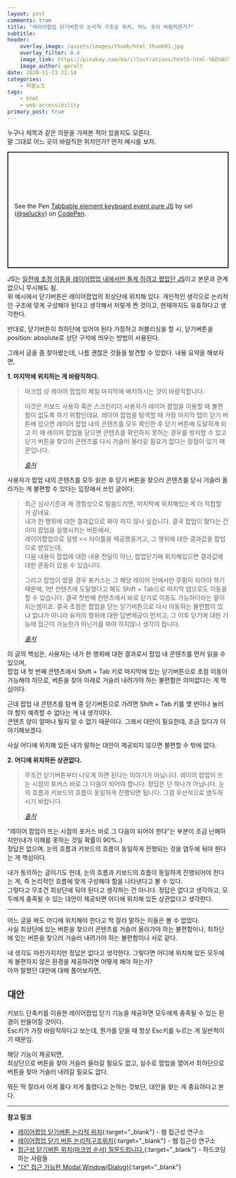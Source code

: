 ```yaml
---
layout: post
comments: true
title: "레이어팝업 닫기버튼의 논리적 구조상 위치, 어느 곳이 바람직한가?"
subtitle:
header:
    overlay_image: /assets/images/thumb/html_thumb01.jpg
    overlay_filter: 0.4
    image_link: https://pixabay.com/ko/illustrations/html5-html-%ED%8C%8C%EC%9D%BC-%ED%98%95%EC%8B%9D-386614/
    image_author: geralt
date: 2020-11-23 21:14
categories:
    - 퍼블노트
tags:
    - html
    - web-accessibility
primary_post: true
---
```


누구나 제목과 같은 의문을 가져본 적이 있을지도 모른다.  
말 그대로 어느 곳이 바람직한 위치인가? 먼저 예시를 보자.

<p class="codepen" data-height="265" data-theme-id="default" data-default-tab="js,result" data-user="selucky" data-slug-hash="vYGOgZB" style="height: 265px; box-sizing: border-box; display: flex; align-items: center; justify-content: center; border: 2px solid; margin: 1em 0; padding: 1em;" data-pen-title="Tabbable element keyboard event pure JS">
  <span>See the Pen <a href="https://codepen.io/selucky/pen/vYGOgZB">
  Tabbable element keyboard event pure JS</a> by sel (<a href="https://codepen.io/selucky">@selucky</a>)
  on <a href="https://codepen.io">CodePen</a>.</span>
</p>
<script async src="https://static.codepen.io/assets/embed/ei.js"></script>

JS는 [일전에 초점 이동을 레이어팝업 내에서만 돌게 하려고 짰었던 JS](/2020/08/09/vanila-js-modal-keyboard-event/)이고 본문과 관계없으니 무시해도 됨.  
위 예시에서 닫기버튼은 레이어팝업의 최상단에 위치해 있다. 개인적인 생각으로 논리적인 구조에 맞게 구성해야 된다고 생각해서 저렇게 짠 것이고, 현재까지도 유효하다고 생각한다.

반대로, 닫기버튼이 최하단에 있어야 된다 가정하고 퍼블리싱을 할 시, 닫기버튼을 position: absolute로 상단 구석에 띄우는 방법이 사용된다.

그래서 글을 좀 찾아봤는데, 나름 괜찮은 것들을 발견할 수 있었다. 내용 요약을 해보자면,

**1. 마지막에 위치하는 게 바람직하다.**

> 마크업 상 레이어 팝업의 제일 마지막에 배치하시는 것이 바람직합니다.
>
> 이것은 키보드 사용자 혹은 스크린리더 사용자가 레이어 팝업을 이용할 때 불편함이 없도록 하기 위함인데요. 레이어 팝업을 탐색할 때 가장 마지막 탭이 닫기 버튼에 있으면 레이어 팝업 내의 콘텐츠를 모두 확인한 후 닫기 버튼에 도달하게 되고 이 때 레이어 팝업을 닫으면 콘텐츠를 확인하지 못하는 경우를 방지할 수 있고 닫기 버튼을 찾으러 콘텐츠를 다시 거슬러 올라갈 필요가 없다는 장점이 있기 때문입니다.
> 
> <cite><a href="https://www.wah.or.kr:444/Participation/consultingView.asp?cType=&seq=7687&page=200?cType=&FindTxt=&cMail=" target="_blank">출처</a></cite>

사용자가 팝업 내의 콘텐츠를 모두 읽은 후 닫기 버튼을 찾으러 콘텐츠를 닫시 거슬러 올라가는 게 불편할 수 있다는 입장에서 쓰인 글이다.

> 최근 심사기준과 제 경험상으로 말씀드리면, 마지막에 위치해있는게 더 적합할 거 같네요.  
내가 한 행위에 대한 결과값으로 봐야 하지 않나 싶습니다. 결국 팝업이 떴다는 건 이미 팝업을 실행시키는 버튼에서,  
레이어팝업으로 실행 &lt;&lt; 타이틀을 제공했을거고, 그 행위에 대한 결과값을 팝업으로 받았는데,  
다음 내용이 팝업에 대한 내용 전달이 아닌, 팝업닫기에 위치해있으면 결과값에 대한 혼동이 있을 수 있습니다.
> 
> 그리고 팝업이 떴을 경우 포커스는 그 해당 레이어 안에서만 루핑이 되어야 하기 때문에, 1번 컨텐츠에 도달했다고 해도 Shift + Tab으로 마지막 탭으로도 이동을 할 수 있습니다. 결국 첫번째 컨텐츠에서 바로 닫기로 이동도 가능하다라는 말이 되는셈이죠. 결국 초점은 팝업을 닫는 닫기버튼으로 다시 이동하는 불편함이 있냐 없냐가 아니라 유저의 행위에 대한 답변제공이 먼저고, 그 이후 닫기에 대한 기능에 접근이 가능한가 아닌가를 봐야 하지않나 생각이 듭니다.
> 
> <cite><a href="https://cafe.naver.com/hacosa/252854" target="_blank">출처</a></cite>

이 글의 핵심은, 사용자는 내가 한 행위에 대한 결과로서 팝업 내 콘텐츠를 먼저 읽을 수 있으며,  
팝업 내 첫 번째 콘텐츠에서 Shift + Tab 키로 마지막에 있는 닫기버튼으로 초점 이동이 가능해야 하므로, 버튼을 찾아 아래로 거슬러 내려가야 하는 불편함은 의미없다는 게 핵심이다.

근데 팝업 내 콘텐츠를 탐색 중 닫기버튼으로 가려면 Shift + Tab 키를 몇 번이나 눌러야 할지 예측할 수 없다는 게 내 생각이다.  
콘텐츠 양이 얼마나 될지 알 수 없기 때문이다. 그래서 대안이 필요한데, 조금 있다가 이야기해보겠다.

사실 어디에 위치해 있든 내가 말하는 대안이 제공되지 않으면 불편할 수 밖에 없다.

**2. 어디에 위치하든 상관없다.**

> 무조건 닫기버튼부터 나오게 하면 된다는 이야기가 아닙니다. 레이어 팝업이 뜨는 시점의 포커스 바로 그 다음이 되어야 합니다. 정답은 단 하나가 아닙니다. 눈의 흐름과 키보드의 흐름이 동일하게 진행되면 됩니다. 그걸 우선적으로 염두하시기 바랍니다.
> 
> <cite><a href="https://www.wah.or.kr:444/Participation/consultingView.asp?cType=TC&seq=5074&page=1?cType=TC&FindTxt=&cMail=" target="_blank">출처</a></cite>

&ldquo;레이어 팝업이 뜨는 시점의 포커스 바로 그 다음이 되어야 한다&rdquo;는 부분이 조금 난해하지만(내가 이해를 못하는 것일 확률이 90%..)  
정답은 없으며, 눈의 흐름과 키보드의 흐름이 동일하게 진행되는 것을 염두에 둬야 한다는 게 핵심이다.

내가 동의하는 글이기도 한데, 눈의 흐름과 키보드의 흐름이 동일하게 진행되어야 한다는 게, 즉 논리적인 흐름에 맞게 구성해야 함을 나타낸다고 볼 수 있다.  
그렇다고 무조건 최상단에 둬야 된다고 생각하는 건 아니다. 정답은 없다고 생각하고, 모두에게 충족될 수 있는 대안이 제공되면 어디에 위치해 있든 상관없다고 생각한다.

---

어느 글을 봐도 어디에 위치해야 한다고 딱 잘라 말하는 이들은 볼 수 없었다.  
사실 최상단에 있는 버튼을 찾으러 콘텐츠를 거슬러 올라가야 하는 불편함이나, 최하단에 있는 버튼을 찾으러 거슬러 내려가야 하는 불편함이나 서로 같다.

내 생각도 마찬가지지만 정답은 없다고 생각한다. 그렇다면 어디에 위치해 있든 모두에게 불편하지 않은 환경을 제공하려면 어떻게 해야 하는가?  
아까 말했던 대안에 대해 풀어보자면,

## 대안

키보드 단축키를 이용한 레이어팝업 닫기 기능을 제공하면 모두에게 충족될 수 있는 환경이 만들어질 것이다.  
Esc키가 가장 바람직하다고 보는데, 뭔가를 닫을 때 항상 Esc키를 누르는 게 일반적이기 때문임.

해당 기능이 제공되면,  
최상단으로 버튼을 찾아 거슬러 올라갈 필요도 없고, 실수로 팝업을 열어서 최하단으로 버튼을 찾아 거슬러 내려갈 필요도 없다.

뭐든 딱 잘라서 이게 옳다 저게 틀렸다고 논하는 것보단, 대안을 찾는 게 중요하다고 본다.

---

**참고 링크**

* [레이어팝업 닫기버튼 논리적 위치](https://www.wah.or.kr:444/Participation/consultingView.asp?cType=&seq=7687&page=200?cType=&FindTxt=&cMail=){:target="_blank"} - 웹 접근성 연구소
* [레이어팝업 닫기 버튼 논리적구조위치](https://www.wah.or.kr:444/Participation/consultingView.asp?cType=TC&seq=5074&page=1?cType=TC&FindTxt=&cMail=){:target="_blank"} - 웹 접근성 연구소
* [접근성 닫기버튼 위치(마크업 순서) 질문드립니다.](https://cafe.naver.com/hacosa/252854){:target="_blank"} - 하드코딩하는 사람들
* ["더" 접근 가능한 Modal Window(Dialog)](https://mulder21c.github.io/modal-dialog/#%EB%8D%94-%EC%A0%91%EA%B7%BC-%EA%B0%80%EB%8A%A5%ED%95%9C-modal-window){:target="_blank"}